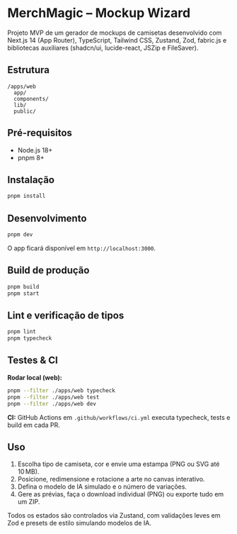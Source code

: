 # MerchMagic – Mockup Wizard

Projeto MVP de um gerador de mockups de camisetas desenvolvido com Next.js 14 (App Router), TypeScript, Tailwind CSS, Zustand, Zod, fabric.js e bibliotecas auxiliares (shadcn/ui, lucide-react, JSZip e FileSaver).

## Estrutura

```
/apps/web
  app/
  components/
  lib/
  public/
```

## Pré-requisitos

- Node.js 18+
- pnpm 8+

## Instalação

```bash
pnpm install
```

## Desenvolvimento

```bash
pnpm dev
```

O app ficará disponível em `http://localhost:3000`.

## Build de produção

```bash
pnpm build
pnpm start
```

## Lint e verificação de tipos

```bash
pnpm lint
pnpm typecheck
```

## Testes & CI

**Rodar local (web):**

```bash
pnpm --filter ./apps/web typecheck
pnpm --filter ./apps/web test
pnpm --filter ./apps/web dev
```

**CI:** GitHub Actions em `.github/workflows/ci.yml` executa typecheck, tests e build em cada PR.

## Uso

1. Escolha tipo de camiseta, cor e envie uma estampa (PNG ou SVG até 10 MB).
2. Posicione, redimensione e rotacione a arte no canvas interativo.
3. Defina o modelo de IA simulado e o número de variações.
4. Gere as prévias, faça o download individual (PNG) ou exporte tudo em um ZIP.

Todos os estados são controlados via Zustand, com validações leves em Zod e presets de estilo simulando modelos de IA.
